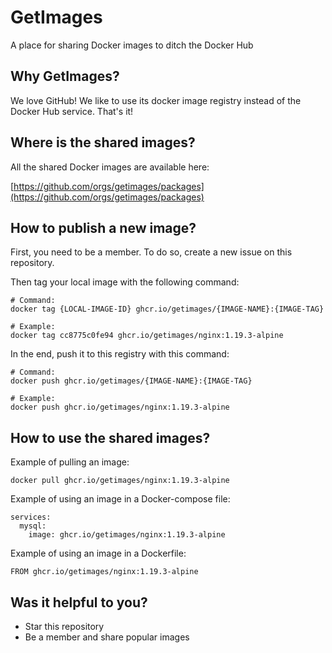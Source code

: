 # GetImages

A place for sharing Docker images to ditch the Docker Hub

## Why GetImages?

We love GitHub! We like to use its docker image registry instead of the Docker Hub service. That's it!

## Where is the shared images?

All the shared Docker images are available here:

[https://github.com/orgs/getimages/packages](https://github.com/orgs/getimages/packages)

## How to publish a new image?

First, you need to be a member. To do so, create a new issue on this repository.

Then tag your local image with the following command:
```
# Command:
docker tag {LOCAL-IMAGE-ID} ghcr.io/getimages/{IMAGE-NAME}:{IMAGE-TAG}

# Example:
docker tag cc8775c0fe94 ghcr.io/getimages/nginx:1.19.3-alpine
```

In the end, push it to this registry with this command:
```
# Command:
docker push ghcr.io/getimages/{IMAGE-NAME}:{IMAGE-TAG}

# Example:
docker push ghcr.io/getimages/nginx:1.19.3-alpine
```

## How to use the shared images?

Example of pulling an image:
```
docker pull ghcr.io/getimages/nginx:1.19.3-alpine
```

Example of using an image in a Docker-compose file:
```
services:
  mysql:
    image: ghcr.io/getimages/nginx:1.19.3-alpine
```

Example of using an image in a Dockerfile:
```
FROM ghcr.io/getimages/nginx:1.19.3-alpine
```

## Was it helpful to you?

* Star this repository
* Be a member and share popular images
